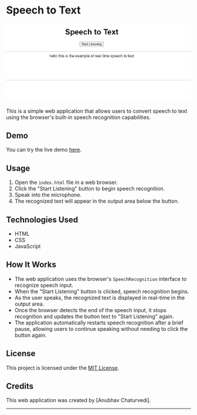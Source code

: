 # Speech to Text

![Screenshot](https://github.com/AnubhavChaturved1/SpeechToText/blob/main/Screenshot%202024-04-01%20231330.png)

This is a simple web application that allows users to convert speech to text using the browser's built-in speech recognition capabilities.

## Demo

You can try the live demo [here]().

## Usage

1. Open the `index.html` file in a web browser.
2. Click the "Start Listening" button to begin speech recognition.
3. Speak into the microphone.
4. The recognized text will appear in the output area below the button.

## Technologies Used

- HTML
- CSS
- JavaScript

## How It Works

- The web application uses the browser's `SpeechRecognition` interface to recognize speech input.
- When the "Start Listening" button is clicked, speech recognition begins.
- As the user speaks, the recognized text is displayed in real-time in the output area.
- Once the browser detects the end of the speech input, it stops recognition and updates the button text to "Start Listening" again.
- The application automatically restarts speech recognition after a brief pause, allowing users to continue speaking without needing to click the button again.

## License

This project is licensed under the [MIT License](LICENSE).

## Credits

This web application was created by [Anubhav Chaturvedi].

---
